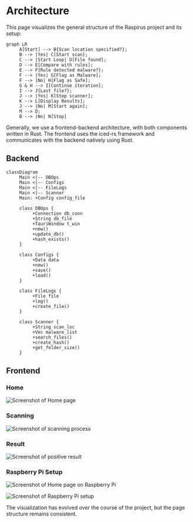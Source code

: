 # Architecture

This page visualizes the general structure of the Raspirus project and its setup:

``` mermaid
graph LR
     A[Start] --> B{Scan location specified?};
     B --> |Yes| C[Start scan];
     C --> |Start Loop| D[File found];
     D --> E[Compare with rules];
     E --> F{Rule detected malware?};
     F --> |Yes| G[Flag as Malware];
     F --> |No| H[Flag as Safe];
     G & H --> I[Continue iteration];
     I --> J{Last file?};
     J --> |Yes| K[Stop scanner];
     K --> L[Display Results];
     J --> |No| M[Start again];
     M --> D;
     B --> |No| N[Stop]
```

Generally, we use a frontend-backend architecture, with both components written in Rust. The frontend uses the iced-rs framework and communicates with the backend natively using Rust.

## Backend
```mermaid
classDiagram
     Main <|-- DBOps
     Main <|-- Configs
     Main <|-- FileLogs
     Main <|-- Scanner
     Main: +Config config_file

     class DBOps {
          +Connection db_conn
          +String db_file
          +TauriWindow t_win
          +new()
          +update_db()
          +hash_exists()
     }

     class Configs {
          +Data data
          +new()
          +save()
          +load()
     }

     class FileLogs {
          +File file
          +log()
          +create_file()
     }

     class Scanner {
          +String scan_loc
          +Vec malware_list
          +search_files()
          +create_hash()
          +get_folder_size()
     }
```

## Frontend

### Home
![Screenshot of Home page](../img/screenshots/home.png)

### Scanning
![Screenshot of scanning process](../img/screenshots/scanning.png)

### Result
![Screenshot of positive result](../img/screenshots/result.png)

### Raspberry Pi Setup
![Screenshot of Home page on Raspberry Pi](../img/screenshots/Rpihomesetup.jpg)

![Screenshot of Raspberry Pi setup](../img/screenshots/Rpisetup.jpg)

The visualization has evolved over the course of the project, but the page structure remains consistent.